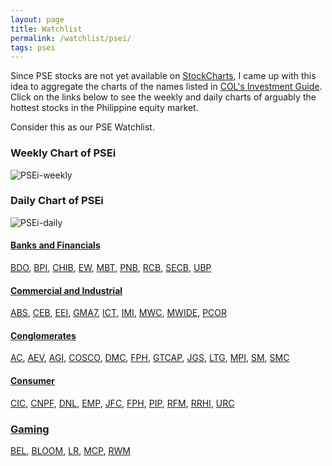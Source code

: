 ```yaml
---
layout: page
title: Watchlist
permalink: /watchlist/psei/
tags: psei
---
```


Since PSE stocks are not yet available on [StockCharts](http://stockcharts.com), I came up with this idea to aggregate the charts of the names listed in [COL's Investment Guide](https://beta4.colfinancial.com/ape/FINAL2_STARTER/Research/Downloads/InvestmentGuide.pdf). Click on the links below to see the weekly and daily charts of arguably the hottest stocks in the Philippine equity market.

Consider this as our PSE Watchlist.

### Weekly Chart of PSEi

![PSEi-weekly](http://www.marketwatch.com/kaavio.Webhost/charts/big.chart?nosettings=1&symb=PSEI&uf=0&type=4&size=3&sid=124190&style=1013&freq=2&time=12&ma=6&maval=20,50,200&lf=4&lf2=0&lf3=0&height=510&width=720&mocktick=1)

### Daily Chart of PSEi

![PSEi-daily](http://www.marketwatch.com/kaavio.Webhost/charts/big.chart?nosettings=1&symb=PSEI&uf=7168&type=4&size=3&sid=124190&style=1013&freq=1&time=8&ma=6&maval=20,50,200&lf=4&lf2=0&lf3=0&height=510&width=720&mocktick=1)  

#### [Banks and Financials](http://zettainino.com/watchlist/banks-and-financials/)
[BDO](http://zettainino.com/watchlist/bdo/), [BPI](http://zettainino.com/watchlist/bpi/), [CHIB](http://zettainino.com/watchlist/chib/), [EW](http://zettainino.com/watchlist/ew/), [MBT](http://zettainino.com/watchlist/mbt/), [PNB](http://zettainino.com/watchlist/pnb/), [RCB](http://zettainino.com/watchlist/rcb/), [SECB](http://zettainino.com/watchlist/secb/), [UBP](http://zettainino.com/watchlist/ubp/)

#### [Commercial and Industrial](http://zettainino.com/watchlist/commercial-and-industrial/)
[ABS](http://zettainino.com/watchlist/abs/), [CEB](http://zettainino.com/watchlist/ceb/), [EEI](http://zettainino.com/watchlist/eei/), [GMA7](http://zettainino.com/watchlist/gma7/), [ICT](http://zettainino.com/watchlist/ict/), [IMI](http://zettainino.com/watchlist/imi/), [MWC](http://zettainino.com/watchlist/mwc/), [MWIDE](http://zettainino.com/watchlist/mwide/), [PCOR](http://zettainino.com/watchlist/pcor/)

#### [Conglomerates](http://zettainino.com/watchlist/conglomerates/)
[AC](http://zettainino.com/watchlist/ac/), [AEV](http://zettainino.com/watchlist/aev/), [AGI](http://zettainino.com/watchlist/agi/), [COSCO](http://zettainino.com/watchlist/cosco/), [DMC](http://zettainino.com/watchlist/dmc/), [FPH](http://zettainino.com/watchlist/fph/), [GTCAP](http://zettainino.com/watchlist/gtcap/), [JGS](http://zettainino.com/watchlist/jgs/), [LTG](http://zettainino.com/watchlist/ltg/), [MPI](http://zettainino.com/watchlist/mpi/), [SM](http://zettainino.com/watchlist/sm/), [SMC](http://zettainino.com/watchlist/smc/)

#### [Consumer](http://zettainino.com/watchlist/consumer/)
[CIC](http://zettainino.com/watchlist/cic/), [CNPF](http://zettainino.com/watchlist/cnpf/), [DNL](http://zettainino.com/watchlist/dnl/), [EMP](http://zettainino.com/watchlist/emp/), [JFC](http://zettainino.com/watchlist/jfc/), [FPH](http://zettainino.com/watchlist/pgold/), [PIP](http://zettainino.com/watchlist/pip/), [RFM](http://zettainino.com/watchlist/rfm/), [RRHI](http://zettainino.com/watchlist/rrhi/), [URC](http://zettainino.com/watchlist/urc/)

### [Gaming](http://zettainino.com/watchlist/gaming/)
[BEL](http://zettainino.com/watchlist/bel/), [BLOOM](http://zettainino.com/watchlist/bloom/), [LR](http://zettainino.com/watchlist/lr/), [MCP](http://zettainino.com/watchlist/mcp/), [RWM](http://zettainino.com/watchlist/rwm/)
